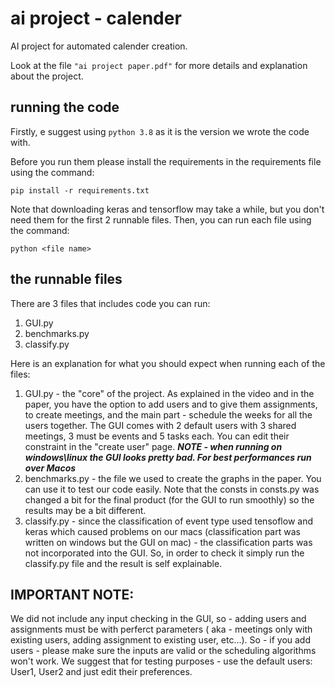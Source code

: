 # ai project - calender
AI project for automated calender creation.

Look at the file `"ai project paper.pdf"` for more details and explanation about the project.

## running the code
Firstly, e suggest using `python 3.8` as it is the version we wrote the code with.

Before you run them please install the requirements in the 
requirements file using the command:

`pip install -r requirements.txt`

Note that downloading keras and tensorflow may take a while, but you don't need them for the first 2 runnable files.
Then, you can run each file using the command:

`python <file name>`

## the runnable files
There are 3 files that includes code you can run:
1. GUI.py
2. benchmarks.py
3. classify.py
 
Here is an explanation for what you should expect when running each of the files:
1. GUI.py - the "core" of the project. As explained in the video and in the paper, 
you have the option to add users and to give them assignments, to create meetings, and the main part - 
   schedule the weeks for all the users together. The GUI comes with 2 default users with 3 shared meetings, 3 must be events and 5
   tasks each. You can edit their constraint in the "create user" page.
   ***NOTE - when running on windows\linux the GUI looks pretty bad. For best performances run over Macos***
2. benchmarks.py - the file we used to create the graphs in the paper. You can use it to test our code easily. Note that the consts in consts.py
was changed a bit for the final product (for the GUI to run smoothly) so the results may be a bit different.
3. classify.py - since the classification of event type used tensoflow and keras which caused problems on our macs (classification part was written on windows but the GUI on mac) - the classification parts was
not incorporated into the GUI. So, in order to check it simply run the classify.py file and the result is self explainable.

## IMPORTANT NOTE:
We did not include any input checking in the GUI, so - adding users and assignments must be with perferct parameters (
aka - meetings only with existing users, adding assignment to existing user, etc...). So - if you add users - please make
sure the inputs are valid or the scheduling algorithms won't work. We suggest that for testing purposes - use the default users: User1, User2 and just edit their preferences.
